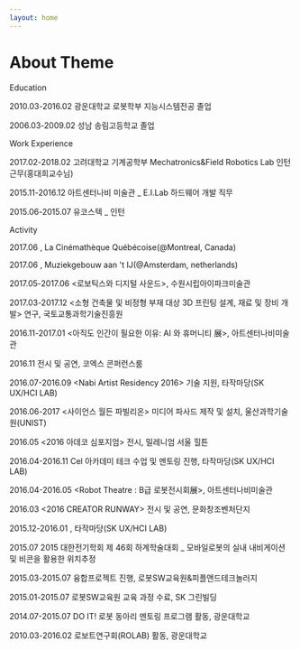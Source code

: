 ```yaml
---
layout: home
---
```

# About Theme

Education

2010.03-2016.02	광운대학교 로봇학부 지능시스템전공 졸업

2006.03-2009.02	성남 송림고등학교 졸업

Work Experience

2017.02-2018.02	고려대학교 기계공학부 Mechatronics&Field Robotics Lab 인턴 근무(홍대희교수님)

2015.11-2016.12	아트센터나비 미술관 _ E.I.Lab 하드웨어 개발 직무

2015.06-2015.07	유코스텍 _ 인턴

Activity

2017.06	<ELEKTRA Festival>, La Cinémathèque Québécoise(@Montreal, Canada)

2017.06	<Holland Festival>, Muziekgebouw aan 't IJ(@Amsterdam, netherlands)

2017.05-2017.06     <로보틱스와 디지털 사운드>, 수원시립아이파크미술관

2017.03-2017.12    <소형 건축물 및 비정형 부재 대상 3D 프린팅 설계, 재료 및 장비 개발> 연구, 국토교통과학기술진흥원

2016.11-2017.01	<아직도 인간이 필요한 이유: AI 와 휴머니티 展>, 아트센터나비미술관

2016.11	<NEXT CONTENT CONFERENCE> 전시 및 공연, 코엑스 콘퍼런스룸

2016.07-2016.09	<Nabi Artist Residency 2016> 기술 지원, 타작마당(SK UX/HCI LAB)

2016.06-2017	<사이언스 월든 파빌리온> 미디어 파사드 제작 및 설치, 울산과학기술원(UNIST)

2016.05	<2016 아데코 심포지엄> 전시, 밀레니엄 서울 힐튼

2016.04-2016.11	Cel 아카데미 테크 수업 및 멘토링 진행, 타작마당(SK UX/HCI LAB)

2016.04-2016.05	<Robot Theatre : B급 로봇전시회展>, 아트센터나비미술관

2016.03	<2016 CREATOR RUNWAY> 전시 및 공연, 문화창조벤처단지

2015.12-2016.01	<ROBOT PARTY>, 타작마당(SK UX/HCI LAB)

2015.07	2015 대한전기학회 제 46회 하계학술대회 _ 모바일로봇의 실내 내비게이션 및 비콘을 활용한 위치추정

2015.03-2015.07	융합프로젝트 진행, 로봇SW교육원&피플앤드테크놀러지

2015.01-2015.07	로봇SW교육원 교육 과정 수료, SK 그린빌딩

2014.07-2015.07	DO IT! 로봇 동아리 멘토링 프로그램 활동, 광운대학교

2010.03-2016.02	로보트연구회(ROLAB) 활동, 광운대학교
